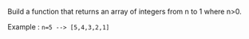 Build a function that returns an array of integers from n to 1 where n>0.

Example : `n=5 --> [5,4,3,2,1]`
